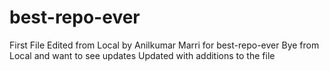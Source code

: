 # best-repo-ever
First File Edited from Local by Anilkumar Marri for best-repo-ever
Bye from Local and want to see updates
Updated with additions to the file
